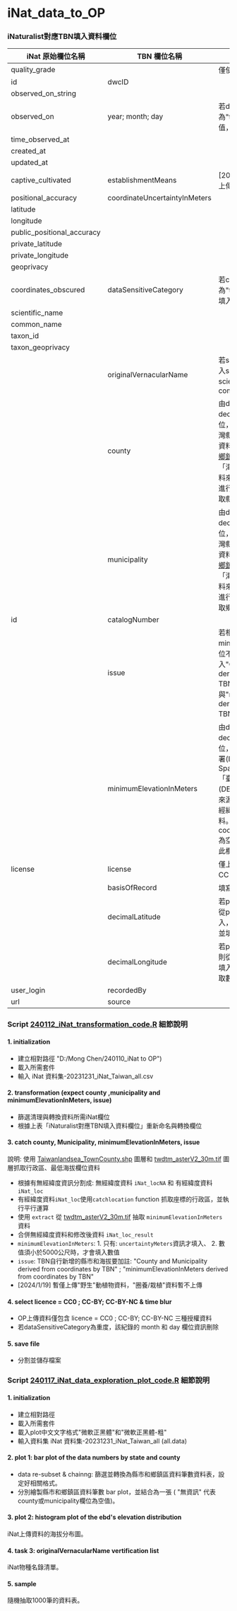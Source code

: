 # iNat_data_to_OP

### iNaturalist對應TBN填入資料欄位

| iNat 原始欄位名稱 | TBN 欄位名稱 | Note |
| -------- | -------- | -------- |
| quality_grade || 僅使用"research"紀錄 |
| id | dwcID ||
| observed_on_string |||
| observed_on |  year; month; day |若dataSensitiveCategory為"t"，month和day將不填入數值，以做時間模糊化|
| time_observed_at |||
| created_at |||
| updated_at |||
| captive_cultivated | establishmentMeans | [2024/1/19] 僅篩選 "f"(野生) 上傳|
| positional_accuracy | coordinateUncertaintyInMeters ||
|latitude|||
|longitude|||
|public_positional_accuracy|||
|private_latitude|||
|private_longitude|||
|geoprivacy|||
|coordinates_obscured|dataSensitiveCategory|若coordinates_obscured為"t"，dataSensitiveCategory填入"重度"；若f，填入空值|
|scientific_name|||
|common_name|||
|taxon_id|||
|taxon_geoprivacy|||
||originalVernacularName|若scientific_name有字串，則填入scientific_name; 反之若scientific_name為空值，則填入common_name|
||county|由decimalLatitude及decimalLongitude計算之衍生欄位，使用政府資料開放平台「臺灣縣市和鄉鎮區界線圖層」（原始資料來源：[直轄市、縣市界線](https://data.gov.tw/dataset/32158)、[鄉鎮市區界線](https://data.gov.tw/dataset/32157)），與海洋保育署「海洋行政區範圍圖層」（原始資料來源:[海洋保育地理資訊圖台](https://iocean.oca.gov.tw/iOceanMap/map.aspx)）進行套疊，再根據經緯度座標抓取縣市資料。|	
||municipality|由decimalLatitude及decimalLongitude計算之衍生欄位，使用政府資料開放平台「臺灣縣市和鄉鎮區界線圖層」（原始資料來源：[直轄市、縣市界線](https://data.gov.tw/dataset/32158)、[鄉鎮市區界線](https://data.gov.tw/dataset/32157)），與海洋保育署「海洋行政區範圍圖層」（原始資料來源:[海洋保育地理資訊圖台](https://iocean.oca.gov.tw/iOceanMap/map.aspx)）進行套疊，再根據經緯度座標抓取鄉鎮區資料。|
| id | catalogNumber ||
||issue|若相對應municipality和minimumElevationInMeters欄位不為空值，則分別填入"County and Municipality derived from coordinates by TBN"，與"minimumElevationInMeters derived from coordinates by TBN"。|
||minimumElevationInMeters|由decimalLatitude及decimalLongitude計算之衍生欄位，使用美國國家航空暨太空總署(National Aeronautics and Space Administration, NASA)「臺灣30米數值地形模型資料(DEM)第三版」圖層（原始資料來源：[ASTER GDEM V3](https://asterweb.jpl.nasa.gov/gdem.asp?fbclid=IwAR1TdjOyhS-fNUav-CQHQdMz4Ad7GkqGY5ZY2Lq_CqpFNZ5c6ogS0DxI-aY)），根據經緯度座標抓取最低海拔欄位資料。此外，若coordinateUncertaintyInMeters為空值，或該數值大於5000，則此欄位不予填入。|
|license|license|僅上傳 licence = CC0 ; CC-BY; CC-BY-NC 三種授權資料|
||basisOfRecord|填寫"人為觀測"|
||decimalLatitude|若private_latitude不為空值，則從private_latitude抽取數值填入，反之，則從latitude抽取數值並填入|
||decimalLongitude|若private_longtitude不為空值，則從private_longtitude抽取數值填入，反之，則從longtitude抽取數值並填入|
|user_login|recordedBy||
|url|source||

### Script [240112_iNat_transformation_code.R]() 細節說明

#### 1. initialization
  * 建立相對路徑 "D:/Mong Chen/240110_iNat to OP")
  * 載入所需套件
  * 輸入 iNat 資料集-20231231_iNat_Taiwan_all.csv

#### 2. transformation (expect county ,municipality and minimumElevationInMeters, issue)
* 篩選清理與轉換資料所需iNat欄位
* 根據上表「iNaturalist對應TBN填入資料欄位」重新命名與轉換欄位

#### 3. catch county, Municipality, minimumElevationInMeters, issue
說明: 使用 [Taiwanlandsea_TownCounty.shp](https://drive.google.com/drive/folders/126iWM4qQAWe1jqRP23W0KOJ_BLQLcM2d) 圖層和 [twdtm_asterV2_30m.tif](https://drive.google.com/drive/folders/126iWM4qQAWe1jqRP23W0KOJ_BLQLcM2d) 圖層抓取行政區、最低海拔欄位資料
  * 根據有無經緯度資訊分割成: 無經緯度資料 `iNat_locNA` 和 有經緯度資料 `iNat_loc`
  *  有經緯度資料`iNat_loc`使用`catchlocation` function 抓取座標的行政區，並執行平行運算
  *  使用 `extract` 從 [twdtm_asterV2_30m.tif]() 抽取 `minimumElevationInMeters` 資料
  *  合併無經緯度資料和修改後資料 `iNat_loc_result`
  * `minimumElevationInMeters`: 1. 只有: `uncertaintyMeters`資訊才填入、 2. 數值須小於5000公尺時，才會填入數值
  * `issue`: TBN自行新增的縣市和海拔要加註: "County and Municipality derived from coordinates by TBN" ; "minimumElevationInMeters derived from coordinates by TBN"
  * [2024/1/19] 暫僅上傳"野生"動植物資料，"圈養/栽植"資料暫不上傳

#### 4. select licence = CC0 ; CC-BY; CC-BY-NC & time blur
* OP上傳資料僅包含 licence = CC0 ; CC-BY; CC-BY-NC 三種授權資料
* 若dataSensitiveCategory為重度，該紀錄的 month 和 day 欄位資訊刪除

#### 5. save file 
* 分割並儲存檔案

### Script [240117_iNat_data_exploration_plot_code.R]() 細節說明

#### 1. initialization
  * 建立相對路徑
  * 載入所需套件
  * 載入plot中文文字格式"微軟正黑體"和"微軟正黑體-粗"
  * 輸入資料集 iNat 資料集-20231231_iNat_Taiwan_all (all.data)

#### 2. plot 1: bar plot of the data numbers by state and county
* data re-subset & chainng: 篩選並轉換為縣市和鄉鎮區資料筆數資料表，設定好相關格式。
* 分別繪製縣市和鄉鎮區資料筆數 bar plot，並結合為一張 ( "無資訊" 代表county或municipality欄位為空值)。

#### 3. plot 2: histogram plot of the ebd's elevation distribution
iNat上傳資料的海拔分布圖。

#### 4. task 3: originalVernacularName vertification list
iNat物種名錄清單。

#### 5. sample
隨機抽取1000筆的資料表。
